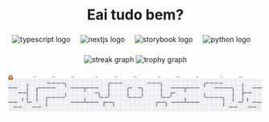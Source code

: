<h1 align="center">Eai tudo bem?</h1>

###

<div align="center">
  <img src="https://skillicons.dev/icons?i=ts" height="60" alt="typescript logo" />
  <img width="12" />
  <img src="https://skillicons.dev/icons?i=nextjs" height="60" alt="nextjs logo" />
  <img width="12" />
  <img src="https://cdn.jsdelivr.net/gh/devicons/devicon/icons/storybook/storybook-original.svg" height="60" alt="storybook logo" />
  <img width="12" />
  <img src="https://skillicons.dev/icons?i=py" height="60" alt="python logo" />
  <img width="12" />
</div>

###

<div align="center">
  <img src="https://streak-stats.demolab.com?user=LuanContini&locale=en&mode=daily&theme=dracula&hide_border=false&border_radius=5&order=3" height="150" alt="streak graph" />
  <img src="https://github-profile-trophy.vercel.app?username=LuanContini&theme=dracula&column=-1&row=1&margin-w=8&margin-h=8&no-bg=false&no-frame=false&order=4" height="150" alt="trophy graph" />
</div>

###

<picture>
  <source media="(prefers-color-scheme: dark)" srcset="https://raw.githubusercontent.com/LuanContini/LuanContini/output/pacman-contribution-graph-dark.svg">
  <source media="(prefers-color-scheme: light)" srcset="https://raw.githubusercontent.com/LuanContini/LuanContini/output/pacman-contribution-graph.svg">
  <img alt="pacman contribution graph" src="https://raw.githubusercontent.com/LuanContini/LuanContini/output/pacman-contribution-graph.svg">
</picture>
